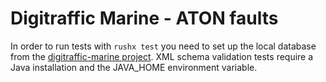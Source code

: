 # Digitraffic Marine - ATON faults

In order to run tests with `rushx test` you need to set up the local database from the [digitraffic-marine project](https://github.com/tmfg/digitraffic-marine).
XML schema validation tests require a Java installation and the JAVA_HOME environment variable.
